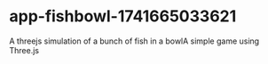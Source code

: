 # app-fishbowl-1741665033621
A threejs simulation of a bunch of fish in a bowlA simple game using Three.js
